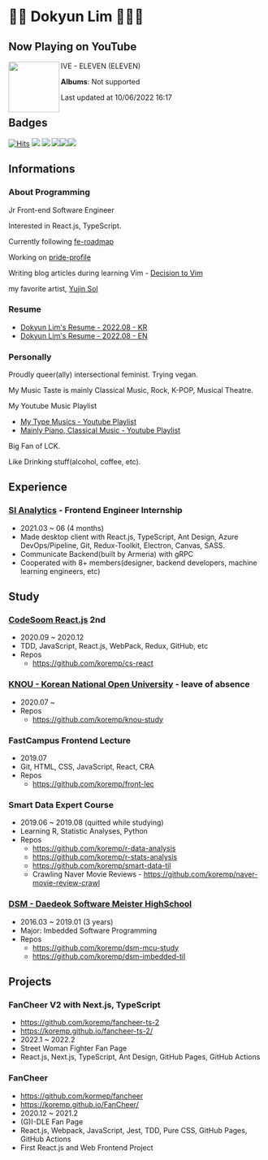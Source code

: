 # 🦄🍃 Dokyun Lim 🍃🏳️‍🌈

## Now Playing on YouTube

[<img align="left" width="100" src="">](https://www.youtube.com/channel/UC_4Y1QqJr60C5Z7-eQWy-mw)

IVE - ELEVEN (ELEVEN)

**Albums**: Not supported

Last updated at 10/06/2022 16:17

## Badges

[![Hits](https://hits.seeyoufarm.com/api/count/incr/badge.svg?url=https%3A%2F%2Fgithub.com%2Fkoremp%2Fkormep&count_bg=%2379C83D&title_bg=%23555555&icon=&icon_color=%23E7E7E7&title=hits&edge_flat=false)](https://hits.seeyoufarm.com) <a href="https://velog.io/@koremp"><img src="https://img.shields.io/badge/koremp.log-3DDC84?style=flat-square&logo=Velog&logoColor=white"/></a> <a href="https://koremp.github.io"><img src="https://img.shields.io/badge/koremp.github.io-blog-orange?style=flat-square&logo=Blogger"/></a> <a href="https://www.linkedin.com/in/koremp"><img src="https://img.shields.io/badge/LinkedIn-0077B5?style=flat-square&logo=linkedin&logoColor=white"/></a><a href="https://dev.to/koremp"><img src="https://img.shields.io/badge/dev.to-0A0A0A?style=for-the-badge&logo=devdotto&logoColor=white"/></a><a href="https://twitter.com/claire_lim_dk"><img src="https://img.shields.io/badge/Twitter(EN)-1DA1F2?style=for-the-badge&logo=twitter&logoColor=white"/></a>

## Informations

### About Programming

Jr Front-end Software Engineer

Interested in React.js, TypeScript.

Currently following [fe-roadmap](https://euncho.medium.com/%ED%94%84%EB%A1%A0%ED%8A%B8%EC%97%94%EB%93%9C-%ED%95%99%EC%8A%B5-%EB%A1%9C%EB%93%9C%EB%A7%B5-91c3bc11dec0)

Working on [pride-profile](https://github.com/koremp/pride-profile)

Writing blog articles during learning Vim - [Decision to Vim](https://dev.to/koremp/decision-to-vim-1-buy-m1-air-255h)

my favorite artist, [Yujin Sol](https://instagram.com/ujin_26)

### Resume

* [Dokyun Lim's Resume - 2022.08 - KR](https://docs.google.com/document/d/1r9XLlzQ26mHWY3s0EMFtxAvLgcSiahizcKAVA6i9d8c/edit)
* [Dokyun Lim's Resume - 2022.08 - EN](https://docs.google.com/document/d/1LoNoqn7I6ZHLONrlGT0KinQadcWyTy8VMsWPNnhc4sw/edit?usp=sharing)

### Personally

Proudly queer(ally) intersectional feminist. Trying vegan.

My Music Taste is mainly Classical Music, Rock, K-POP, Musical Theatre. 

My Youtube Music Playlist

* [My Type Musics - Youtube Playlist](https://youtube.com/playlist?list=PLA8UnQkZ80qjY4xo6bCoX0uREdFwTLtRA)
* [Mainly Piano, Classical Music - Youtube Playlist](https://youtube.com/playlist?list=PLA8UnQkZ80qj4MRsXp6DHVsbXRTKna8lD)

Big Fan of LCK.

Like Drinking stuff(alcohol, coffee, etc). 

## Experience

### [SI Analytics](https://www.si-analytics.ai/) - Frontend Engineer Internship

* 2021.03 ~ 06 (4 months)
* Made desktop client with React.js, TypeScript, Ant Design, Azure DevOps/Pipeline, Git, Redux-Toolkit, Electron, Canvas, SASS.
* Communicate Backend(built by Armeria) with gRPC
* Cooperated with 8+ members(designer, backend developers, machine learning engineers, etc)

## Study

### [CodeSoom React.js](https://www.codesoom.com/courses/react) 2nd

* 2020.09 ~ 2020.12 
* TDD, JavaScript, React.js, WebPack, Redux, GitHub, etc
* Repos
  * <https://github.com/koremp/cs-react>

### [KNOU - Korean National Open University](https://knou.ac.kr) - leave of absence

* 2020.07 ~ 
* Repos
  * <https://github.com/koremp/knou-study>

### FastCampus Frontend Lecture

* 2019.07
* Git, HTML, CSS, JavaScript, React, CRA
* Repos
  * <https://github.com/koremp/front-lec>

### Smart Data Expert Course

* 2019.06 ~ 2019.08 (quitted while studying)
* Learning R, Statistic Analyses, Python
* Repos
  * <https://github.com/koremp/r-data-analysis>
  * <https://github.com/koremp/r-stats-analysis>
  * <https://github.com/koremp/smart-data-til>
  * Crawling Naver Movie Reviews - <https://github.com/koremp/naver-movie-review-crawl>

### [DSM - Daedeok Software Meister HighSchool](https://dsmhs.djsch.kr/main.do)

* 2016.03 ~ 2019.01 (3 years)
* Major: Imbedded Software Programming
* Repos
  * <https://github.com/koremp/dsm-mcu-study>
  * <https://github.com/koremp/dsm-imbedded-til>

## Projects

### FanCheer V2 with Next.js, TypeScript

* <https://github.com/koremp/fancheer-ts-2>
* <https://koremp.github.io/fancheer-ts-2/>
* 2022.1 ~ 2022.2
* Street Woman Fighter Fan Page
* React.js, Next.js, TypeScript, Ant Design, GitHub Pages, GitHub Actions

### FanCheer 

* <https://github.com/kormep/fancheer>
* <https://koremp.github.io/FanCheer/>
* 2020.12 ~ 2021.2
* (G)I-DLE Fan Page
* React.js, Webpack, JavaScript, Jest, TDD, Pure CSS, GitHub Pages, GitHub Actions
* First React.js and Web Frontend Project
